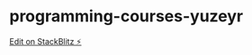 # programming-courses-yuzeyr

[Edit on StackBlitz ⚡️](https://stackblitz.com/edit/programming-courses-yuzeyr)